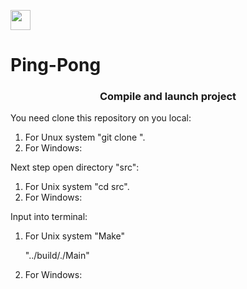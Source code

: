 <img src="https://github.com/blackcater/blackcater/raw/main/images/Hi.gif" height="32"/></h1>
# Ping-Pong

<h3 align="center">Compile and launch project</h3>
  <p>You need clone this repository on you local:<br>
    <ol>  
      <li>For Unux system "git clone <link>".</li>
      <li>For Windows:</li>
    </ol>
  <p>Next step open directory "src":<br>
    <ol>
      <li>For Unix system "cd src".</li>
      <li>For Windows:</li>
    </ol>
  <p>Input into terminal:<br>
    <ol>
      <li>For Unix system "Make"<br>
                          <p margin-left:1000px>"../build/./Main"<br>
      <li>For Windows:
    </ol>
